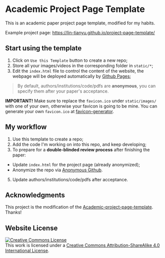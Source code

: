 # Academic Project Page Template
This is an academic paper project page template, modified for my habits.

Example project page: https://lin-tianyu.github.io/project-page-template/



## Start using the template
1. Click on `Use this Template` button to create a new repo;
2. Store all your images/videos in the corresponding folder in `static/*`;
3. Edit the `index.html` file to control the content of the website, the webpage will be deployed automatically by [Github Pages](https://pages.github.com/);
> By default, authors/institutions/code/pdfs are **anonymous**, you can specify them after your paper's acceptance.

**IMPORTANT!** Make sure to replace the `favicon.ico` under `static/images/` with one of your own, otherwise your favicon is going to be mine.
You can generate your own `favicon.ico` at [favicon-generator](https://favicon.io/favicon-generator/).

## My workflow
1. Use this template to create a repo;
2. Add the code I'm working on into this repo, and keep developing;
3. To prepare for a **double-blinded review process** after finishing the paper:
  - Update `index.html` for the project page (already anonymized); 
  - Anonymize the repo via [Anonymous Github](https://anonymous.4open.science/).
5. Update authors/institutions/code/pdfs after acceptance.

## Acknowledgments
This project is the modification of the [Academic-project-page-template](https://github.com/eliahuhorwitz/Academic-project-page-template). Thanks!

## Website License
<a rel="license" href="http://creativecommons.org/licenses/by-sa/4.0/"><img alt="Creative Commons License" style="border-width:0" src="https://i.creativecommons.org/l/by-sa/4.0/88x31.png" /></a><br />This work is licensed under a <a rel="license" href="http://creativecommons.org/licenses/by-sa/4.0/">Creative Commons Attribution-ShareAlike 4.0 International License</a>.

